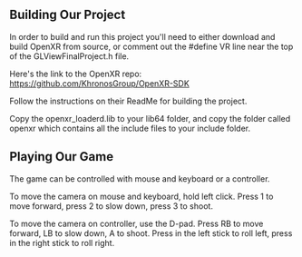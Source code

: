 ## Building Our Project

In order to build and run this project you'll need to either download and build OpenXR from source, or comment out the #define VR line near the top of the GLViewFinalProject.h file.

Here's the link to the OpenXR repo: https://github.com/KhronosGroup/OpenXR-SDK

Follow the instructions on their ReadMe for building the project.

Copy the openxr_loaderd.lib to your lib64 folder, and copy the folder called openxr which contains all the include files to your include folder.

## Playing Our Game

The game can be controlled with mouse and keyboard or a controller.

To move the camera on mouse and keyboard, hold left click. Press 1 to move forward, press 2 to slow down, press 3 to shoot.

To move the camera on controller, use the D-pad. Press RB to move forward, LB to slow down, A to shoot. Press in the left stick to roll left, press in the right stick to roll right.